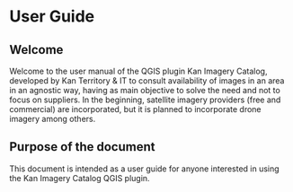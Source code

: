 # User Guide

## Welcome 
Welcome to the user manual of the QGIS plugin Kan Imagery Catalog, developed by Kan Territory & IT to consult availability of images in an area in an agnostic way, having as main objective to solve the need and not to focus on suppliers. In the beginning, satellite imagery providers (free and commercial) are incorporated, but it is planned to incorporate drone imagery among others.

## Purpose of the document
This document is intended as a user guide for anyone interested in using the Kan Imagery Catalog QGIS plugin.